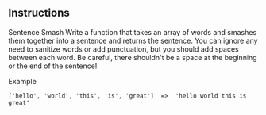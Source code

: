 ## Instructions

Sentence Smash
Write a function that takes an array of words and smashes them together into a sentence and returns the sentence. You can ignore any need to sanitize words or add punctuation, but you should add spaces between each word. Be careful, there shouldn't be a space at the beginning or the end of the sentence!

Example
```
['hello', 'world', 'this', 'is', 'great']  =>  'hello world this is great'
```